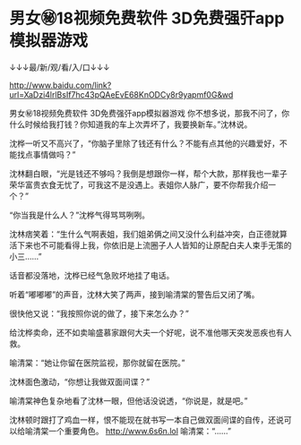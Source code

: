 # 男女㊙️18视频免费软件 3D免费强㢨app模拟器游戏

↓↓↓最/新/观/看/入/口↓↓↓

http://www.baidu.com/link?url=XaDzi4lrlBsIf7hc43pQAeEvE68KnODCy8r9yapmf0G&wd

男女㊙️18视频免费软件 3D免费强㢨app模拟器游戏
你不想多说，那我不问了，你什么时候给我打钱？你知道我的车上次弄坏了，我要换新车。”沈林说。

沈桦一听又不高兴了，“你脑子里除了钱还有什么？不能有点其他的兴趣爱好，不能找点事情做吗？”

沈林翻白眼，“光是钱还不够吗？我倒是想跟你一样，帮个大款，那样我也一辈子荣华富贵衣食无忧了，可我这不是没遇上。表姐你人脉广，要不你帮我介绍一个？”

“你当我是什么人？”沈桦气得骂骂咧咧。

沈林痞笑着：“生什么气啊表姐，我们姐弟俩之间又没什么利益冲突，白正德就算活下来也不可能看得上我，你依旧是上流圈子人人皆知的让原配白夫人束手无策的小三……”

话音都没落地，沈桦已经气急败坏地挂了电话。

听着“嘟嘟嘟”的声音，沈林大笑了两声，接到喻清棠的警告后又闭了嘴。

很快他又说：“我按照你说的做了，接下来怎么办？”

给沈桦卖命，还不如卖喻盛慕家跟何大夫一个好呢，说不准他哪天突发恶疾也有人救。

喻清棠：“她让你留在医院监视，那你就留在医院。”

沈林面色激动，“你想让我做双面间谍？”

喻清棠神色复杂地看了沈林一眼，但他话没说透，“你说是，就是吧。”

沈林顿时跟打了鸡血一样，恨不能现在就书写一本自己做双面间谍的自传，还说可以给喻清棠一个重要角色。
http://www.6s6n.lol
喻清棠：“……”

